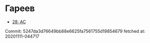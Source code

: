 # Гареев
- [28: AC](28.md)

Commit: 5247da3d76649bb88e6625fa7561755d19854679
 fetched at: 20201111-044717
